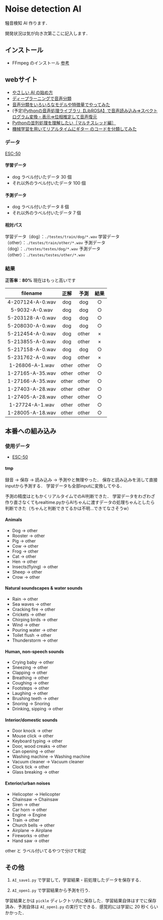 # Noise detection AI

騒音検知 AI 作ります．

開発状況は気が向き次第ここに記入します．

## インストール

- FFmpeg のインストール [参考](https://nagaragawa-r.com/download-install-pass-ffmpeg/)

## webサイト

- [やさしい AI の始め方](https://poncotuki.com/ai-ml/ai-voicedlml/)
- [ディープラーニングで音声分類](https://qiita.com/cvusk/items/61cdbce80785eaf28349#augmentation)
- [音声分類をいろいろなモデルや特徴量でやってみた](https://qiita.com/kshina76/items/5686923dee2889beba7c)
- (予定)[Pythonの音声処理ライブラリ【LibROSA】で音声読み込み⇒スペクトログラム変換・表示⇒位相推定して音声復元](https://qiita.com/lilacs/items/a331a8933ec135f63ab1)
- [Pythonの並列処理を理解したい［マルチスレッド編］](https://zenn.dev/ryo_kawamata/articles/python-concurrent-thread)
- [機械学習を用いてリアルタイムにギター のコードを分類してみた](https://qiita.com/ha161553/items/80f3056544a3d4ae3352)

### データ

[ESC-50](https://github.com/karolpiczak/ESC-50)

#### 学習データ

- dog ラベル付いたデータ 30 個
- それ以外のラベル付いたデータ 100 個

#### 予測データ

- dog ラベル付いたデータ 8 個
- それ以外のラベル付いたデータ 7 個

#### 相対パス

学習データ（dog）：`./testes/train/dog/*.wav`
学習データ（other）：`./testes/train/other/*.wav`
予測データ（dog）：`./testes/testes/dog/*.wav`
予測データ（other）：`./testes/testes/other/*.wav`

### 結果

**正答率**：**80%** 現在はもっと高いです

|     filename     | 正解  | 予測  | 結果 |
| :--------------: | :---: | :---: | :--: |
| 4-207124-A-0.wav |  dog  |  dog  |  ○   |
|  5-9032-A-0.wav  |  dog  |  dog  |  ○   |
| 5-203128-A-0.wav |  dog  |  dog  |  ○   |
| 5-208030-A-0.wav |  dog  |  dog  |  ○   |
| 5-212454-A-0.wav |  dog  | other |  ×   |
| 5-213855-A-0.wav |  dog  | other |  ×   |
| 5-217158-A-0.wav |  dog  |  dog  |  ○   |
| 5-231762-A-0.wav |  dog  | other |  ×   |
| 1-26806-A-1.wav  | other | other |  ○   |
| 1-27165-A-35.wav | other | other |  ○   |
| 1-27166-A-35.wav | other | other |  ○   |
| 1-27403-A-28.wav | other | other |  ○   |
| 1-27405-A-28.wav | other | other |  ○   |
| 1-27724-A-1.wav  | other | other |  ○   |
| 1-28005-A-18.wav | other | other |  ○   |

## 本番への組み込み

### 使用データ

- [ESC-50](https://github.com/karolpiczak/ESC-50)

#### tmp

録音 -> 保存 -> 読み込み -> 予測やと無理やった．
保存と読み込みを消して直接inputから予測する．
学習データも全部inputに変換してやる．

予測の精度はともかくリアルタイムでのAI判断できた．
学習データをわざわざ作り直さなくてもrealtime.pyからAIちゃんに渡すデータの処理ちゃんとしたら判断できた（ちゃんと判断できてるかは不明...できてなさそうw）

#### Animals

- Dog -> other
- Rooster -> other
- Pig -> other
- Cow -> other
- Frog -> other
- Cat -> other
- Hen -> other
- Insects(flying) -> other
- Sheep -> other
- Crow -> other

#### Natural soundscapes & water sounds

- Rain -> other
- Sea waves -> other
- Cracking fire -> other
- Crickets -> other
- Chirping birds -> other
- Wind -> other
- Pouring water -> other
- Toilet flush -> other
- Thunderstorm -> other

#### Human, non-speech sounds

- Crying baby -> other
- Sneezing -> other
- Clapping -> other
- Breathing -> other
- Coughing -> other
- Footsteps -> other
- Laughing -> other
- Brushing teeth -> other
- Snoring -> Snoring
- Drinking, sipping -> other

#### Interior/domestic sounds

- Door knock -> other
- Mouse click -> other
- Keyboard typing -> other
- Door, wood creaks -> other
- Can opening -> other
- Washing machine -> Washing machine
- Vacuum cleaner -> Vacuum cleaner
- Clock tick -> other
- Glass breaking -> other

#### Exterior/urban noises

- Helicopter -> Helicopter
- Chainsaw -> Chainsaw
- Siren -> other
- Car horn -> other
- Engine -> Engine
- Train -> other
- Church bells -> other
- Airplane -> Airplane
- Fireworks -> other
- Hand saw -> other

other と ラベル付いてるやつで分けて判定

## その他

1. `AI_save1.py` で学習して，学習結果・前処理したデータを保存する．

2. `AI_open1.py` で学習結果から予測を行う．

学習結果とかは `pickle` ディレクトリ内に保存した．学習結果自体はすでに保存済み．予測自体は `AI_open1.py` の実行でできる．感覚的には学習に 20 秒くらいかかった．
